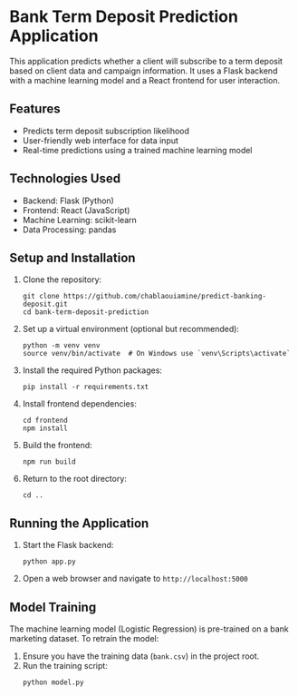 # Bank Term Deposit Prediction Application

This application predicts whether a client will subscribe to a term deposit based on client data and campaign information. It uses a Flask backend with a machine learning model and a React frontend for user interaction.

## Features

- Predicts term deposit subscription likelihood
- User-friendly web interface for data input
- Real-time predictions using a trained machine learning model

## Technologies Used

- Backend: Flask (Python)
- Frontend: React (JavaScript)
- Machine Learning: scikit-learn
- Data Processing: pandas

## Setup and Installation

1. Clone the repository:
   ```
   git clone https://github.com/chablaouiamine/predict-banking-deposit.git
   cd bank-term-deposit-prediction
   ```

2. Set up a virtual environment (optional but recommended):
   ```
   python -m venv venv
   source venv/bin/activate  # On Windows use `venv\Scripts\activate`
   ```

3. Install the required Python packages:
   ```
   pip install -r requirements.txt
   ```

4. Install frontend dependencies:
   ```
   cd frontend
   npm install
   ```

5. Build the frontend:
   ```
   npm run build
   ```

6. Return to the root directory:
   ```
   cd ..
   ```

## Running the Application

1. Start the Flask backend:
   ```
   python app.py
   ```

2. Open a web browser and navigate to `http://localhost:5000`

## Model Training

The machine learning model (Logistic Regression) is pre-trained on a bank marketing dataset. To retrain the model:

1. Ensure you have the training data (`bank.csv`) in the project root.
2. Run the training script:
   ```
   python model.py
   ```